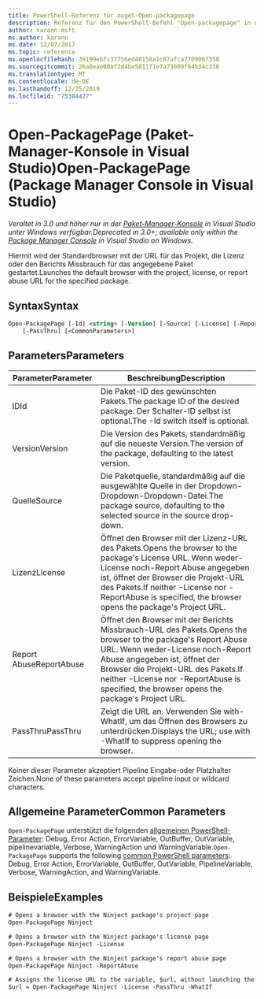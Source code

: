 ```yaml
---
title: PowerShell-Referenz für nuget-Open-packagepage
description: Referenz für den PowerShell-Befehl "Open-packagepage" in der nuget-Paket-Manager-Konsole in Visual Studio.
author: karann-msft
ms.author: karann
ms.date: 12/07/2017
ms.topic: reference
ms.openlocfilehash: 39199ebfc37756ed40158a1c07afca7709067350
ms.sourcegitcommit: 26a8eae00af2d4be581171e7a73009f94534c336
ms.translationtype: MT
ms.contentlocale: de-DE
ms.lasthandoff: 12/25/2019
ms.locfileid: "75384427"
---
```

# <a name="open-packagepage-package-manager-console-in-visual-studio"></a><span data-ttu-id="e3133-103">Open-PackagePage (Paket-Manager-Konsole in Visual Studio)</span><span class="sxs-lookup"><span data-stu-id="e3133-103">Open-PackagePage (Package Manager Console in Visual Studio)</span></span>

<span data-ttu-id="e3133-104">*Veraltet in 3.0 und höher nur in der [Paket-Manager-Konsole](../../consume-packages/install-use-packages-powershell.md) in Visual Studio unter Windows verfügbar.*</span><span class="sxs-lookup"><span data-stu-id="e3133-104">*Deprecated in 3.0+; available only within the [Package Manager Console](../../consume-packages/install-use-packages-powershell.md) in Visual Studio on Windows.*</span></span>

<span data-ttu-id="e3133-105">Hiermit wird der Standardbrowser mit der URL für das Projekt, die Lizenz oder den Berichts Missbrauch für das angegebene Paket gestartet.</span><span class="sxs-lookup"><span data-stu-id="e3133-105">Launches the default browser with the project, license, or report abuse URL for the specified package.</span></span>

## <a name="syntax"></a><span data-ttu-id="e3133-106">Syntax</span><span class="sxs-lookup"><span data-stu-id="e3133-106">Syntax</span></span>

```ps
Open-PackagePage [-Id] <string> [-Version] [-Source] [-License] [-ReportAbuse]
    [-PassThru] [<CommonParameters>]
```

## <a name="parameters"></a><span data-ttu-id="e3133-107">Parameters</span><span class="sxs-lookup"><span data-stu-id="e3133-107">Parameters</span></span>

| <span data-ttu-id="e3133-108">Parameter</span><span class="sxs-lookup"><span data-stu-id="e3133-108">Parameter</span></span> | <span data-ttu-id="e3133-109">Beschreibung</span><span class="sxs-lookup"><span data-stu-id="e3133-109">Description</span></span> |
| --- | --- |
| <span data-ttu-id="e3133-110">ID</span><span class="sxs-lookup"><span data-stu-id="e3133-110">Id</span></span> | <span data-ttu-id="e3133-111">Die Paket-ID des gewünschten Pakets.</span><span class="sxs-lookup"><span data-stu-id="e3133-111">The package ID of the desired package.</span></span> <span data-ttu-id="e3133-112">Der Schalter-ID selbst ist optional.</span><span class="sxs-lookup"><span data-stu-id="e3133-112">The -Id switch itself is optional.</span></span> |
| <span data-ttu-id="e3133-113">Version</span><span class="sxs-lookup"><span data-stu-id="e3133-113">Version</span></span> | <span data-ttu-id="e3133-114">Die Version des Pakets, standardmäßig auf die neueste Version.</span><span class="sxs-lookup"><span data-stu-id="e3133-114">The version of the package, defaulting to the latest version.</span></span> |
| <span data-ttu-id="e3133-115">Quelle</span><span class="sxs-lookup"><span data-stu-id="e3133-115">Source</span></span> | <span data-ttu-id="e3133-116">Die Paketquelle, standardmäßig auf die ausgewählte Quelle in der Dropdown-Dropdown-Dropdown-Datei.</span><span class="sxs-lookup"><span data-stu-id="e3133-116">The package source, defaulting to the selected source in the source drop-down.</span></span> |
| <span data-ttu-id="e3133-117">Lizenz</span><span class="sxs-lookup"><span data-stu-id="e3133-117">License</span></span> | <span data-ttu-id="e3133-118">Öffnet den Browser mit der Lizenz-URL des Pakets.</span><span class="sxs-lookup"><span data-stu-id="e3133-118">Opens the browser to the package's License URL.</span></span> <span data-ttu-id="e3133-119">Wenn weder-License noch-Report Abuse angegeben ist, öffnet der Browser die Projekt-URL des Pakets.</span><span class="sxs-lookup"><span data-stu-id="e3133-119">If neither -License nor -ReportAbuse is specified, the browser opens the package's Project URL.</span></span> |
| <span data-ttu-id="e3133-120">Report Abuse</span><span class="sxs-lookup"><span data-stu-id="e3133-120">ReportAbuse</span></span> | <span data-ttu-id="e3133-121">Öffnet den Browser mit der Berichts Missbrauch-URL des Pakets.</span><span class="sxs-lookup"><span data-stu-id="e3133-121">Opens the browser to the package's Report Abuse URL.</span></span> <span data-ttu-id="e3133-122">Wenn weder-License noch-Report Abuse angegeben ist, öffnet der Browser die Projekt-URL des Pakets.</span><span class="sxs-lookup"><span data-stu-id="e3133-122">If neither -License nor -ReportAbuse is specified, the browser opens the package's Project URL.</span></span> |
| <span data-ttu-id="e3133-123">PassThru</span><span class="sxs-lookup"><span data-stu-id="e3133-123">PassThru</span></span> | <span data-ttu-id="e3133-124">Zeigt die URL an. Verwenden Sie with-WhatIf, um das Öffnen des Browsers zu unterdrücken.</span><span class="sxs-lookup"><span data-stu-id="e3133-124">Displays the URL; use with -WhatIf to suppress opening the browser.</span></span> |

<span data-ttu-id="e3133-125">Keiner dieser Parameter akzeptiert Pipeline Eingabe-oder Platzhalter Zeichen.</span><span class="sxs-lookup"><span data-stu-id="e3133-125">None of these parameters accept pipeline input or wildcard characters.</span></span>

## <a name="common-parameters"></a><span data-ttu-id="e3133-126">Allgemeine Parameter</span><span class="sxs-lookup"><span data-stu-id="e3133-126">Common Parameters</span></span>

<span data-ttu-id="e3133-127">`Open-PackagePage` unterstützt die folgenden [allgemeinen PowerShell-Parameter](https://go.microsoft.com/fwlink/?LinkID=113216): Debug, Error Action, ErrorVariable, OutBuffer, OutVariable, pipelinevariable, Verbose, WarningAction und WarningVariable.</span><span class="sxs-lookup"><span data-stu-id="e3133-127">`Open-PackagePage` supports the following [common PowerShell parameters](https://go.microsoft.com/fwlink/?LinkID=113216): Debug, Error Action, ErrorVariable, OutBuffer, OutVariable, PipelineVariable, Verbose, WarningAction, and WarningVariable.</span></span>

## <a name="examples"></a><span data-ttu-id="e3133-128">Beispiele</span><span class="sxs-lookup"><span data-stu-id="e3133-128">Examples</span></span>

```ps
# Opens a browser with the Ninject package's project page
Open-PackagePage Ninject

# Opens a browser with the Ninject package's license page
Open-PackagePage Ninject -License

# Opens a browser with the Ninject package's report abuse page  
Open-PackagePage Ninject -ReportAbuse

# Assigns the license URL to the variable, $url, without launching the browser
$url = Open-PackagePage Ninject -License -PassThru -WhatIf
```